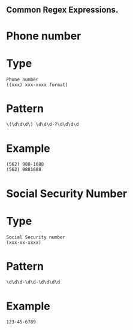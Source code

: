 ## Common Regex Expressions.

# Phone number
# Type
    Phone number
    ((xxx) xxx-xxxx format)

# Pattern
    \(\d\d\d\) \d\d\d-?\d\d\d\d

# Example
    (562) 988-1688
    (562) 9881688

# Social Security Number
# Type
    Social Security number
    (xxx-xx-xxxx)

# Pattern
    \d\d\d-\d\d-\d\d\d\d
    
# Example
    123-45-6789